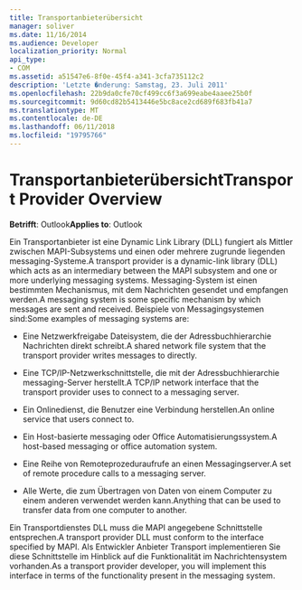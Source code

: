 ```yaml
---
title: Transportanbieterübersicht
manager: soliver
ms.date: 11/16/2014
ms.audience: Developer
localization_priority: Normal
api_type:
- COM
ms.assetid: a51547e6-8f0e-45f4-a341-3cfa735112c2
description: 'Letzte �nderung: Samstag, 23. Juli 2011'
ms.openlocfilehash: 22b9da0cfe70cf499cc6f3a699eabe4aaee25b0f
ms.sourcegitcommit: 9d60cd82b5413446e5bc8ace2cd689f683fb41a7
ms.translationtype: MT
ms.contentlocale: de-DE
ms.lasthandoff: 06/11/2018
ms.locfileid: "19795766"
---
```

# <a name="transport-provider-overview"></a><span data-ttu-id="a8ad2-103">Transportanbieterübersicht</span><span class="sxs-lookup"><span data-stu-id="a8ad2-103">Transport Provider Overview</span></span>

  
  
<span data-ttu-id="a8ad2-104">**Betrifft**: Outlook</span><span class="sxs-lookup"><span data-stu-id="a8ad2-104">**Applies to**: Outlook</span></span> 
  
<span data-ttu-id="a8ad2-105">Ein Transportanbieter ist eine Dynamic Link Library (DLL) fungiert als Mittler zwischen MAPI-Subsystems und einen oder mehrere zugrunde liegenden messaging-Systeme.</span><span class="sxs-lookup"><span data-stu-id="a8ad2-105">A transport provider is a dynamic-link library (DLL) which acts as an intermediary between the MAPI subsystem and one or more underlying messaging systems.</span></span> <span data-ttu-id="a8ad2-106">Messaging-System ist einen bestimmten Mechanismus, mit dem Nachrichten gesendet und empfangen werden.</span><span class="sxs-lookup"><span data-stu-id="a8ad2-106">A messaging system is some specific mechanism by which messages are sent and received.</span></span> <span data-ttu-id="a8ad2-107">Beispiele von Messagingsystemen sind:</span><span class="sxs-lookup"><span data-stu-id="a8ad2-107">Some examples of messaging systems are:</span></span>
  
- <span data-ttu-id="a8ad2-108">Eine Netzwerkfreigabe Dateisystem, die der Adressbuchhierarchie Nachrichten direkt schreibt.</span><span class="sxs-lookup"><span data-stu-id="a8ad2-108">A shared network file system that the transport provider writes messages to directly.</span></span>
    
- <span data-ttu-id="a8ad2-109">Eine TCP/IP-Netzwerkschnittstelle, die mit der Adressbuchhierarchie messaging-Server herstellt.</span><span class="sxs-lookup"><span data-stu-id="a8ad2-109">A TCP/IP network interface that the transport provider uses to connect to a messaging server.</span></span>
    
- <span data-ttu-id="a8ad2-110">Ein Onlinedienst, die Benutzer eine Verbindung herstellen.</span><span class="sxs-lookup"><span data-stu-id="a8ad2-110">An online service that users connect to.</span></span>
    
- <span data-ttu-id="a8ad2-111">Ein Host-basierte messaging oder Office Automatisierungssystem.</span><span class="sxs-lookup"><span data-stu-id="a8ad2-111">A host-based messaging or office automation system.</span></span>
    
- <span data-ttu-id="a8ad2-112">Eine Reihe von Remoteprozeduraufrufe an einen Messagingserver.</span><span class="sxs-lookup"><span data-stu-id="a8ad2-112">A set of remote procedure calls to a messaging server.</span></span>
    
- <span data-ttu-id="a8ad2-113">Alle Werte, die zum Übertragen von Daten von einem Computer zu einem anderen verwendet werden kann.</span><span class="sxs-lookup"><span data-stu-id="a8ad2-113">Anything that can be used to transfer data from one computer to another.</span></span>
    
<span data-ttu-id="a8ad2-114">Ein Transportdienstes DLL muss die MAPI angegebene Schnittstelle entsprechen.</span><span class="sxs-lookup"><span data-stu-id="a8ad2-114">A transport provider DLL must conform to the interface specified by MAPI.</span></span> <span data-ttu-id="a8ad2-115">Als Entwickler Anbieter Transport implementieren Sie diese Schnittstelle im Hinblick auf die Funktionalität im Nachrichtensystem vorhanden.</span><span class="sxs-lookup"><span data-stu-id="a8ad2-115">As a transport provider developer, you will implement this interface in terms of the functionality present in the messaging system.</span></span>
  

